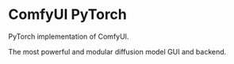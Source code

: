 # ComfyUI PyTorch

PyTorch implementation of ComfyUI.

The most powerful and modular diffusion model GUI and backend.
